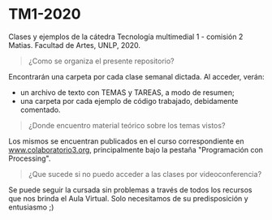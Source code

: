 # TM1-2020
Clases y ejemplos de la cátedra Tecnología multimedial 1 - comisión 2 Matias. Facultad de Artes, UNLP, 2020.

> ¿Como se organiza el presente repositorio?

Encontrarán una carpeta por cada clase semanal dictada. Al acceder, verán:
- un archivo de texto con TEMAS y TAREAS, a modo de resumen;
- una carpeta por cada ejemplo de código trabajado, debidamente comentado.

> ¿Donde encuentro material teórico sobre los temas vistos?

Los mismos se encuentran publicados en el curso correspondiente en www.colaboratorio3.org, principalmente bajo la pestaña "Programación con Processing".

> ¿Que sucede si no puedo acceder a las clases por videoconferencia?

Se puede seguir la cursada sin problemas a través de todos los recursos que nos brinda el Aula Virtual. Solo necesitamos de su predisposición y entusiasmo ;)

